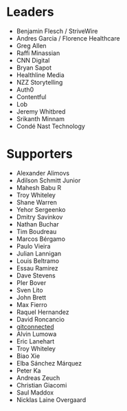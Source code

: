 # Leaders

- Benjamin Flesch / StriveWire
- Andres Garcia / Florence Healthcare
- Greg Allen
- Raffi Minassian
- CNN Digital
- Bryan Sapot
- Healthline Media
- NZZ Storytelling
- Auth0
- Contentful
- Lob
- Jeremy Whitbred
- Srikanth Minnam
- Condé Nast Technology


# Supporters

- Alexander Alimovs
- Adilson Schmitt Junior
- Mahesh Babu R
- Troy Whiteley
- Shane Warren
- Yehor Sergeenko
- Dmitry Savinkov
- Nathan Buchar
- Tim Boudreau
- Marcos Bérgamo
- Paulo Vieira
- Julian Lannigan
- Louis Beltramo
- Essau Ramirez
- Dave Stevens
- PIer Bover
- Sven Lito
- John Brett
- Max Fierro
- Raquel Hernandez
- David Roncancio
- [gitconnected](https://gitconnected.com)
- Alvin Lumowa
- Eric Lanehart
- Troy Whiteley
- Biao Xie
- Elba Sánchez Márquez
- Peter Ka
- Andreas Zeuch
- Christian Giacomi
- Saul Maddox
- Nicklas Laine Overgaard

